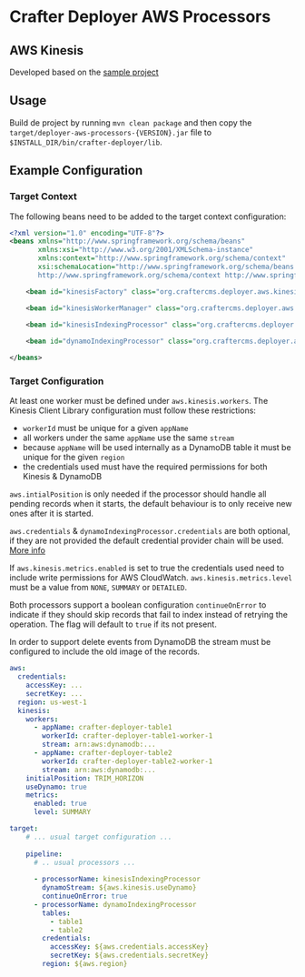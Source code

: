 # Crafter Deployer AWS Processors

## AWS Kinesis

Developed based on the [sample project](https://github.com/aws/aws-sdk-java/tree/master/src/samples/AmazonKinesis)

## Usage

Build de project by running `mvn clean package` and then copy the `target/deployer-aws-processors-{VERSION}.jar` file 
to `$INSTALL_DIR/bin/crafter-deployer/lib`.

## Example Configuration

### Target Context

The following beans need to be added to the target context configuration:

```xml
<?xml version="1.0" encoding="UTF-8"?>
<beans xmlns="http://www.springframework.org/schema/beans"
       xmlns:xsi="http://www.w3.org/2001/XMLSchema-instance"
       xmlns:context="http://www.springframework.org/schema/context"
       xsi:schemaLocation="http://www.springframework.org/schema/beans http://www.springframework.org/schema/beans/spring-beans.xsd
       http://www.springframework.org/schema/context http://www.springframework.org/schema/context/spring-context.xsd">

    <bean id="kinesisFactory" class="org.craftercms.deployer.aws.kinesis.DeploymentKinesisProcessorFactory"/>

    <bean id="kinesisWorkerManager" class="org.craftercms.deployer.aws.kinesis.KinesisWorkerManager"/>

    <bean id="kinesisIndexingProcessor" class="org.craftercms.deployer.aws.processor.KinesisIndexingProcessor" parent="deploymentProcessor"/>
    
    <bean id="dynamoIndexingProcessor" class="org.craftercms.deployer.aws.processor.DynamoIndexingProcessor" parent="deploymentProcessor"/>

</beans>
```

### Target Configuration

At least one worker must be defined under `aws.kinesis.workers`. The Kinesis Client Library configuration must follow
these restrictions:

- `workerId` must be unique for a given `appName`
- all workers under the same `appName` use the same `stream`
- because `appName` will be used internally as a DynamoDB table it must be unique for the given `region`
- the credentials used must have the required permissions for both Kinesis & DynamoDB

`aws.intialPosition` is only needed if the processor should handle all pending records when it starts, the default
behaviour is to only receive new ones after it is started.

`aws.credentials` & `dynamoIndexingProcessor.credentials` are both optional, if they are not provided the default
credential provider chain will be used. [More info](https://docs.aws.amazon.com/sdk-for-java/v1/developer-guide/credentials.html)

If `aws.kinesis.metrics.enabled` is set to true the credentials used need to include write permissions for AWS 
CloudWatch. `aws.kinesis.metrics.level` must be a value from `NONE`, `SUMMARY` or `DETAILED`.

Both processors support a boolean configuration `continueOnError` to indicate if they should skip records that fail 
to index instead of retrying the operation. The flag will default to `true` if its not present.

In order to support delete events from DynamoDB the stream must be configured to include the old image of the records.

```yaml
aws:
  credentials:
    accessKey: ...
    secretKey: ...
  region: us-west-1
  kinesis:
    workers:
      - appName: crafter-deployer-table1
        workerId: crafter-deployer-table1-worker-1
        stream: arn:aws:dynamodb:...
      - appName: crafter-deployer-table2
        workerId: crafter-deployer-table2-worker-1
        stream: arn:aws:dynamodb:...
    initialPosition: TRIM_HORIZON
    useDynamo: true
    metrics:
      enabled: true
      level: SUMMARY

target:
    # ... usual target configuration ...
    
    pipeline:
      # .. usual processors ...
      
      - processorName: kinesisIndexingProcessor
        dynamoStream: ${aws.kinesis.useDynamo}
        continueOnError: true
      - processorName: dynamoIndexingProcessor
        tables:
          - table1
          - table2
        credentials:
          accessKey: ${aws.credentials.accessKey}
          secretKey: ${aws.credentials.secretKey}
        region: ${aws.region}

```
